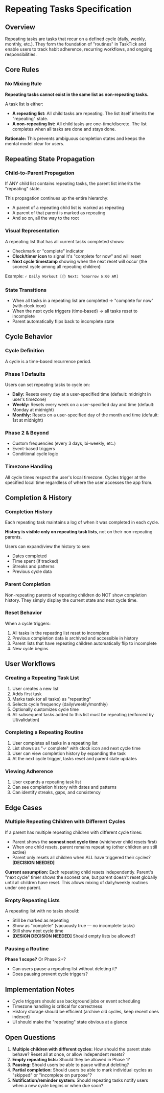 # Repeating Tasks Specification

## Overview

Repeating tasks are tasks that recur on a defined cycle (daily, weekly, monthly, etc.). They form the foundation of "routines" in TaskTick and enable users to track habit adherence, recurring workflows, and ongoing responsibilities.

## Core Rules

### No Mixing Rule
**Repeating tasks cannot exist in the same list as non-repeating tasks.**

A task list is either:
- **A repeating list:** All child tasks are repeating. The list itself inherits the "repeating" state.
- **A non-repeating list:** All child tasks are one-time/discrete. The list completes when all tasks are done and stays done.

**Rationale:** This prevents ambiguous completion states and keeps the mental model clear for users.

## Repeating State Propagation

### Child-to-Parent Propagation
If ANY child list contains repeating tasks, the parent list inherits the "repeating" state.

This propagation continues up the entire hierarchy:
- A parent of a repeating child list is marked as repeating
- A parent of that parent is marked as repeating
- And so on, all the way to the root

### Visual Representation
A repeating list that has all current tasks completed shows:
- Checkmark or "complete" indicator
- **Clock/timer icon** to signal it's "complete for now" and will reset
- **Next cycle timestamp** showing when the next reset will occur (the soonest cycle among all repeating children)

Example: `✓ Daily Workout [🕐 Next: Tomorrow 6:00 AM]`

### State Transitions
- When all tasks in a repeating list are completed → "complete for now" (with clock icon)
- When the next cycle triggers (time-based) → all tasks reset to incomplete
- Parent automatically flips back to incomplete state

## Cycle Behavior

### Cycle Definition
A cycle is a time-based recurrence period.

### Phase 1 Defaults
Users can set repeating tasks to cycle on:
- **Daily:** Resets every day at a user-specified time (default: midnight in user's timezone)
- **Weekly:** Resets every week on a user-specified day and time (default: Monday at midnight)
- **Monthly:** Resets on a user-specified day of the month and time (default: 1st at midnight)

### Phase 2 & Beyond
- Custom frequencies (every 3 days, bi-weekly, etc.)
- Event-based triggers
- Conditional cycle logic

### Timezone Handling
All cycle times respect the user's local timezone. Cycles trigger at the specified local time regardless of where the user accesses the app from.

## Completion & History

### Completion History
Each repeating task maintains a log of when it was completed in each cycle.

**History is visible only on repeating task lists**, not on their non-repeating parents.

Users can expand/view the history to see:
- Dates completed
- Time spent (if tracked)
- Streaks and patterns
- Previous cycle data

### Parent Completion
Non-repeating parents of repeating children do NOT show completion history. They simply display the current state and next cycle time.

### Reset Behavior
When a cycle triggers:
1. All tasks in the repeating list reset to incomplete
2. Previous completion data is archived and accessible in history
3. Parent lists that have repeating children automatically flip to incomplete
4. New cycle begins

## User Workflows

### Creating a Repeating Task List
1. User creates a new list
2. Adds first task
3. Marks task (or all tasks) as "repeating"
4. Selects cycle frequency (daily/weekly/monthly)
5. Optionally customizes cycle time
6. All subsequent tasks added to this list must be repeating (enforced by UI/validation)

### Completing a Repeating Routine
1. User completes all tasks in a repeating list
2. List shows as "✓ complete" with clock icon and next cycle time
3. User can view completion history by expanding the task
4. At the next cycle trigger, tasks reset and parent state updates

### Viewing Adherence
1. User expands a repeating task list
2. Can see completion history with dates and patterns
3. Can identify streaks, gaps, and consistency

## Edge Cases

### Multiple Repeating Children with Different Cycles
If a parent has multiple repeating children with different cycle times:
- Parent shows the **soonest next cycle time** (whichever child resets first)
- When one child resets, parent remains repeating (other children are still active)
- Parent only resets all children when ALL have triggered their cycles? **[DECISION NEEDED]**

**Current assumption:** Each repeating child resets independently. Parent's "next cycle" timer shows the soonest one, but parent doesn't reset globally until all children have reset. This allows mixing of daily/weekly routines under one parent.

### Empty Repeating Lists
A repeating list with no tasks should:
- Still be marked as repeating
- Show as "complete" (vacuously true — no incomplete tasks)
- Still show next cycle time
- **[DESIGN DECISION NEEDED]** Should empty lists be allowed?

### Pausing a Routine
**Phase 1 scope?** Or Phase 2+?
- Can users pause a repeating list without deleting it?
- Does pausing prevent cycle triggers?

## Implementation Notes

- Cycle triggers should use background jobs or event scheduling
- Timezone handling is critical for correctness
- History storage should be efficient (archive old cycles, keep recent ones indexed)
- UI should make the "repeating" state obvious at a glance

## Open Questions

1. **Multiple children with different cycles:** How should the parent state behave? Reset all at once, or allow independent resets?
2. **Empty repeating lists:** Should they be allowed in Phase 1?
3. **Pausing:** Should users be able to pause without deleting?
4. **Partial completion:** Should users be able to mark individual cycles as "skipped" or "incomplete on purpose"?
5. **Notification/reminder system:** Should repeating tasks notify users when a new cycle begins or when due soon?
